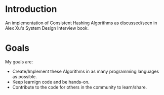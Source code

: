 # Introduction
An implementation of Consistent Hashing Algorithms as discussed/seen in Alex Xu's System Design Interview book.

# Goals
My goals are:
* Create/Implement these Algorithms in as many programming languages as possible.
* Keep learnign code and be hands-on.
* Contribute to the code for others in the community to learn/share.
